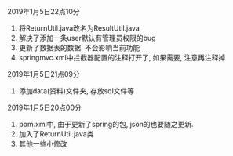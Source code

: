 2019年1月5日22点10分
1. 将ReturnUtil.java改名为ResultUtil.java
2. 解决了添加一条user默认有管理员权限的bug
3. 更新了数据表的数据. 不会影响当前功能
4. springmvc.xml中拦截器配置的注释打开了, 如果需要, 注意再注释掉

2019年1月5日21点09分
1. 添加data(资料)文件夹, 存放sql文件等

2019年1月5日20点00分
1. pom.xml中, 由于更新了spring的包, json的也要随之更新.
2. 加入了ReturnUtil.java类
3. 其他一些小修改

